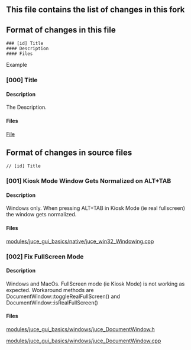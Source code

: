 ## This file contains the list of changes in this fork

## Format of changes in this file
```
### [id] Title
#### Description
#### Files
```
Example
### [000] Title
#### Description
The Description.
#### Files
[File](CHANGES.md)


## Format of changes in source files
```
// [id] Title
```

### [001] Kiosk Mode Window Gets Normalized on ALT+TAB
#### Description
Windows only. When pressing ALT+TAB in Kiosk Mode (ie real fullscreen) the window gets normalized.
#### Files
[modules/juce_gui_basics/native/juce_win32_Windowing.cpp](modules/juce_gui_basics/native/juce_win32_Windowing.cpp)

### [002] Fix FullScreen Mode
#### Description
Windows and MacOs. FullScreen mode (ie Kiosk Mode) is not working as expected.
Workaround methods are DocumentWindow::toggleRealFullScreen() and DocumentWindow::isRealFullScreen()
#### Files
[modules/juce_gui_basics/windows/juce_DocumentWindow.h](modules/juce_gui_basics/windows/juce_DocumentWindow.h)

[modules/juce_gui_basics/windows/juce_DocumentWindow.cpp](modules/juce_gui_basics/windows/juce_DocumentWindow.cpp)
